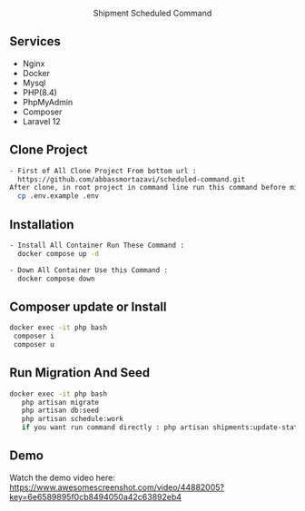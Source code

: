 <p align="center"><a href="https://laravel.com" target="_blank"></a> Shipment Scheduled Command




## Services
- Nginx
- Docker
- Mysql
- PHP(8.4)
- PhpMyAdmin
- Composer
- Laravel 12

## Clone Project
```sh
- First of All Clone Project From bottom url : 
  https://github.com/abbassmortazavi/scheduled-command.git
After clone, in root project in command line run this command before migrate : 
  cp .env.example .env
```



## Installation
```sh
- Install All Container Run These Command : 
  docker compose up -d

- Down All Container Use this Command :
  docker compose down
```

## Composer update or Install
```sh
docker exec -it php bash
 composer i
 composer u
```

## Run Migration And Seed
```sh
docker exec -it php bash
   php artisan migrate
   php artisan db:seed
   php artisan schedule:work
   if you want run command directly : php artisan shipments:update-statuses
```

## Demo

Watch the demo video here:
https://www.awesomescreenshot.com/video/44882005?key=6e6589895f0cb8494050a42c63892eb4




